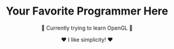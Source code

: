<div align="center">
  <h1>Your Favorite Programmer Here</h1>
  <p>👀 Currently trying to learn OpenGL 👀</p>
  <p>❤️ I like simplicity! ❤️</p>
</div>
